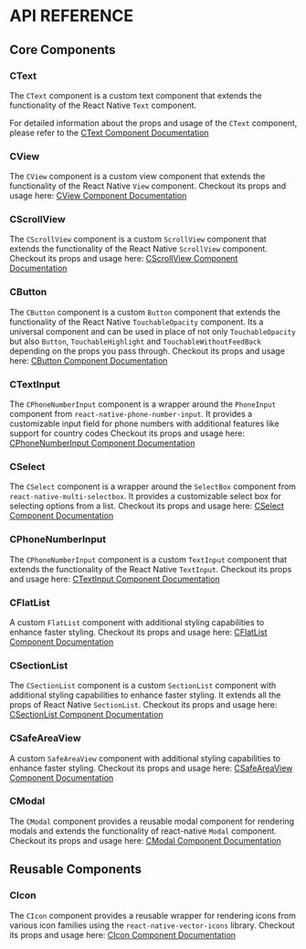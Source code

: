 # API REFERENCE

## Core Components

### CText

The `CText` component is a custom text component that extends the functionality of the React Native `Text` component.

For detailed information about the props and usage of the `CText` component, please refer to the [CText Component Documentation](../core/text/CText.md)

### CView

The `CView` component is a custom view component that extends the functionality of the React Native `View` component.
Checkout its props and usage here: [CView Component Documentation](../core/view/CView.md)

### CScrollView

The `CScrollView` component is a custom `ScrollView` component that extends the functionality of the React Native `ScrollView` component.
Checkout its props and usage here: [CScrollView Component Documentation](../core/scrollview/CScrollView.md)

### CButton

The `CButton` component is a custom `Button` component that extends the functionality of the React Native `TouchableOpacity` component. Its a universal component and can be used in place of not only `TouchableOpacity` but also `Button`, `TouchableHighlight` and `TouchableWithoutFeedBack` depending on the props you pass through.
Checkout its props and usage here: [CButton Component Documentation](../core/button/CButton.md)

### CTextInput

The `CPhoneNumberInput` component is a wrapper around the `PhoneInput` component from `react-native-phone-number-input`. It provides a customizable input field for phone numbers with additional features like support for country codes
Checkout its props and usage here: [CPhoneNumberInput Component Documentation](../core/input/numberinput/CPhoneNumberInput.md)

### CSelect

The `CSelect` component is a wrapper around the `SelectBox` component from `react-native-multi-selectbox`. It provides a customizable select box for selecting options from a list.
Checkout its props and usage here: [CSelect Component Documentation](../core/select/CSelect.md)

### CPhoneNumberInput

The `CPhoneNumberInput` component is a custom `TextInput` component that extends the functionality of the React Native `TextInput`.
Checkout its props and usage here: [CTextInput Component Documentation](../core/input/textinput/CTtextInput.md)

### CFlatList

A custom `FlatList` component with additional styling capabilities to enhance faster styling.
Checkout its props and usage here: [CFlatList Component Documentation](../core/flatlist/CFlatList.md)

### CSectionList

The `CSectionList` component is a custom `SectionList` component with additional styling capabilities to enhance faster styling. It extends all the props of React Native `SectionList`.
Checkout its props and usage here: [CSectionList Component Documentation](../core/sectionlist/CSectionList.md)

### CSafeAreaView

A custom `SafeAreaView` component with additional styling capabilities to enhance faster styling.
Checkout its props and usage here: [CSafeAreaView Component Documentation](../core/safeareaview/CSafeAreaView.md)

### CModal

The `CModal` component provides a reusable modal component for rendering modals and extends the functionality of react-native `Modal` component.
Checkout its props and usage here: [CModal Component Documentation](../core/modal/CModal.md)

## Reusable Components

### CIcon

The `CIcon` component provides a reusable wrapper for rendering icons from various icon families using the `react-native-vector-icons` library.
Checkout its props and usage here: [CIcon Component Documentation](../reusable/icon/CIcon.md)
